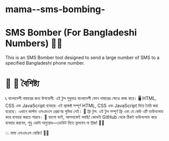 
# mama--sms-bombing-
# SMS Bomber (For Bangladeshi Numbers) 📱💥
This is an SMS Bomber tool designed to send a large number of SMS to a specified Bangladeshi phone number.
# 📖 🚀 বৈশিষ্ট্য

📞 বাংলাদেশী নাম্বারের জন্য উপযোগী: এই টুল শুধুমাত্র বাংলাদেশী ফোন নাম্বারের ক্ষেত্রে কাজ করে।
🖥️ HTML, CSS এবং JavaScript ব্যবহার: এই প্রজেক্ট সম্পূর্ণ HTML, CSS এবং JavaScript দিয়ে তৈরি করা হয়েছে। এখানে কাস্টম এসএমএস প্রেরণের সুবিধা নেই।
💸 ফ্রি টুল: এই টুল সম্পূর্ণ ফ্রি এবং যে কেউ এটি ডাউনলোড করে ব্যবহার করতে পারবে।
👋 হ্যালো ভাই, আপনাকেই বলছি! কোডটা GitHub থেকে ঠিকই ডাউনলোড করে ব্যবহার করবেন, শুধু একটা অনুরোধ—ক্রেডিট দিতে ভুলবেন না প্লিজ! 🙏😊

💥 মামা এসএমএস বোম্বিং! 📲😄
